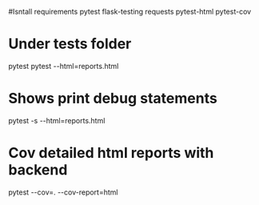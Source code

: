 #Isntall requirements
pytest
flask-testing
requests
pytest-html
pytest-cov

# Under tests folder
pytest
pytest --html=reports.html

# Shows print debug statements
pytest -s --html=reports.html

# Cov detailed html reports with backend
pytest --cov=. --cov-report=html
